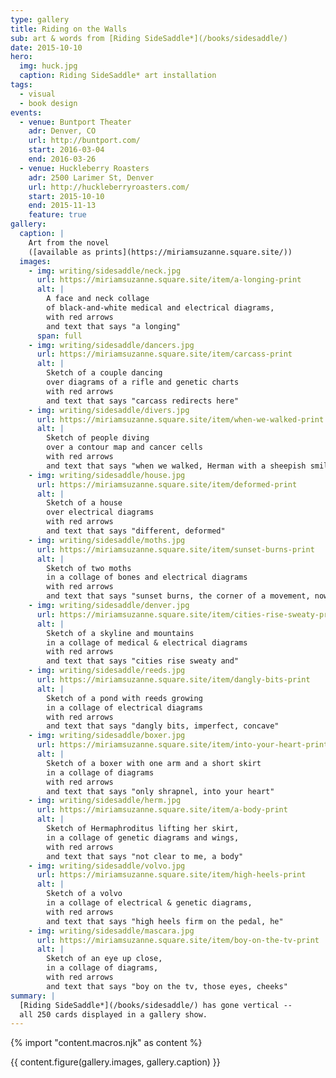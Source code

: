 ```yaml
---
type: gallery
title: Riding on the Walls
sub: art & words from [Riding SideSaddle*](/books/sidesaddle/)
date: 2015-10-10
hero:
  img: huck.jpg
  caption: Riding SideSaddle* art installation
tags:
  - visual
  - book design
events:
  - venue: Buntport Theater
    adr: Denver, CO
    url: http://buntport.com/
    start: 2016-03-04
    end: 2016-03-26
  - venue: Huckleberry Roasters
    adr: 2500 Larimer St, Denver
    url: http://huckleberryroasters.com/
    start: 2015-10-10
    end: 2015-11-13
    feature: true
gallery:
  caption: |
    Art from the novel
    ([available as prints](https://miriamsuzanne.square.site/))
  images:
    - img: writing/sidesaddle/neck.jpg
      url: https://miriamsuzanne.square.site/item/a-longing-print
      alt: |
        A face and neck collage
        of black-and-white medical and electrical diagrams,
        with red arrows
        and text that says "a longing"
      span: full
    - img: writing/sidesaddle/dancers.jpg
      url: https://miriamsuzanne.square.site/item/carcass-print
      alt: |
        Sketch of a couple dancing
        over diagrams of a rifle and genetic charts
        with red arrows
        and text that says "carcass redirects here"
    - img: writing/sidesaddle/divers.jpg
      url: https://miriamsuzanne.square.site/item/when-we-walked-print
      alt: |
        Sketch of people diving
        over a contour map and cancer cells
        with red arrows
        and text that says "when we walked, Herman with a sheepish smile"
    - img: writing/sidesaddle/house.jpg
      url: https://miriamsuzanne.square.site/item/deformed-print
      alt: |
        Sketch of a house
        over electrical diagrams
        with red arrows
        and text that says "different, deformed"
    - img: writing/sidesaddle/moths.jpg
      url: https://miriamsuzanne.square.site/item/sunset-burns-print
      alt: |
        Sketch of two moths
        in a collage of bones and electrical diagrams
        with red arrows
        and text that says "sunset burns, the corner of a movement, now gone"
    - img: writing/sidesaddle/denver.jpg
      url: https://miriamsuzanne.square.site/item/cities-rise-sweaty-print
      alt: |
        Sketch of a skyline and mountains
        in a collage of medical & electrical diagrams
        with red arrows
        and text that says "cities rise sweaty and"
    - img: writing/sidesaddle/reeds.jpg
      url: https://miriamsuzanne.square.site/item/dangly-bits-print
      alt: |
        Sketch of a pond with reeds growing
        in a collage of electrical diagrams
        with red arrows
        and text that says "dangly bits, imperfect, concave"
    - img: writing/sidesaddle/boxer.jpg
      url: https://miriamsuzanne.square.site/item/into-your-heart-print
      alt: |
        Sketch of a boxer with one arm and a short skirt
        in a collage of diagrams
        with red arrows
        and text that says "only shrapnel, into your heart"
    - img: writing/sidesaddle/herm.jpg
      url: https://miriamsuzanne.square.site/item/a-body-print
      alt: |
        Sketch of Hermaphroditus lifting her skirt,
        in a collage of genetic diagrams and wings,
        with red arrows
        and text that says "not clear to me, a body"
    - img: writing/sidesaddle/volvo.jpg
      url: https://miriamsuzanne.square.site/item/high-heels-print
      alt: |
        Sketch of a volvo
        in a collage of electrical & genetic diagrams,
        with red arrows
        and text that says "high heels firm on the pedal, he"
    - img: writing/sidesaddle/mascara.jpg
      url: https://miriamsuzanne.square.site/item/boy-on-the-tv-print
      alt: |
        Sketch of an eye up close,
        in a collage of diagrams,
        with red arrows
        and text that says "boy on the tv, those eyes, cheeks"
summary: |
  [Riding SideSaddle*](/books/sidesaddle/) has gone vertical --
  all 250 cards displayed in a gallery show.
---
```

{% import "content.macros.njk" as content %}

{{ content.figure(gallery.images, gallery.caption) }}
